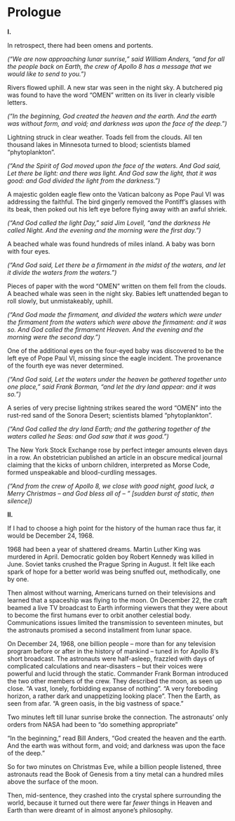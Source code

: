 Prologue
========

**I.**

In retrospect, there had been omens and portents.

_(“We are now approaching lunar sunrise,” said William Anders, “and for all the people back on Earth, the crew of Apollo 8 has a message that we would like to send to you.”)_

Rivers flowed uphill. A new star was seen in the night sky. A butchered pig was found to have the word “OMEN” written on its liver in clearly visible letters.

_(“In the beginning, God created the heaven and the earth. And the earth was without form, and void; and darkness was upon the face of the deep.”)_

Lightning struck in clear weather. Toads fell from the clouds. All ten thousand lakes in Minnesota turned to blood; scientists blamed “phytoplankton”.

_(“And the Spirit of God moved upon the face of the waters. And God said, Let there be light: and there was light. And God saw the light, that it was good: and God divided the light from the darkness.”)_

A majestic golden eagle flew onto the Vatican balcony as Pope Paul VI was addressing the faithful. The bird gingerly removed the Pontiff’s glasses with its beak, then poked out his left eye before flying away with an awful shriek.

_(“And God called the light Day,” said Jim Lovell, “and the darkness He called Night. And the evening and the morning were the first day.”)_

A beached whale was found hundreds of miles inland. A baby was born with four eyes.

_(“And God said, Let there be a firmament in the midst of the waters, and let it divide the waters from the waters.”)_

Pieces of paper with the word “OMEN” written on them fell from the clouds. A beached whale was seen in the night sky. Babies left unattended began to roll slowly, but unmistakeably, uphill.

_(“And God made the firmament, and divided the waters which were under the firmament from the waters which were above the firmament: and it was so. And God called the firmament Heaven. And the evening and the morning were the second day.”)_

One of the additional eyes on the four-eyed baby was discovered to be the left eye of Pope Paul VI, missing since the eagle incident. The provenance of the fourth eye was never determined.

_(“And God said, Let the waters under the heaven be gathered together unto one place,” said Frank Borman, “and let the dry land appear: and it was so.”)_

A series of very precise lightning strikes seared the word “OMEN” into the rust-red sand of the Sonora Desert; scientists blamed “phytoplankton”.

_(“And God called the dry land Earth; and the gathering together of the waters called he Seas: and God saw that it was good.”)_

The New York Stock Exchange rose by perfect integer amounts eleven days in a row. An obstetrician published an article in an obscure medical journal claiming that the kicks of unborn children, interpreted as Morse Code, formed unspeakable and blood-curdling messages.

_(“And from the crew of Apollo 8, we close with good night, good luck, a Merry Christmas – and God bless all of – ” \[sudden burst of static, then silence\])_

**II.**

If I had to choose a high point for the history of the human race thus far, it would be December 24, 1968.

1968 had been a year of shattered dreams. Martin Luther King was murdered in April. Democratic golden boy Robert Kennedy was killed in June. Soviet tanks crushed the Prague Spring in August. It felt like each spark of hope for a better world was being snuffed out, methodically, one by one.

Then almost without warning, Americans turned on their televisions and learned that a spaceship was flying to the moon. On December 22, the craft beamed a live TV broadcast to Earth informing viewers that they were about to become the first humans ever to orbit another celestial body. Communications issues limited the transmission to seventeen minutes, but the astronauts promised a second installment from lunar space.

On December 24, 1968, one billion people – more than for any television program before or after in the history of mankind – tuned in for Apollo 8’s short broadcast. The astronauts were half-asleep, frazzled with days of complicated calculations and near-disasters – but their voices were powerful and lucid through the static. Commander Frank Borman introduced the two other members of the crew. They described the moon, as seen up close. “A vast, lonely, forbidding expanse of nothing”. “A very foreboding horizon, a rather dark and unappetizing looking place”. Then the Earth, as seen from afar. “A green oasis, in the big vastness of space.”

Two minutes left till lunar sunrise broke the connection. The astronauts’ only orders from NASA had been to “do something appropriate”

“In the beginning,” read Bill Anders, “God created the heaven and the earth. And the earth was without form, and void; and darkness was upon the face of the deep.”

So for two minutes on Christmas Eve, while a billion people listened, three astronauts read the Book of Genesis from a tiny metal can a hundred miles above the surface of the moon.

Then, mid-sentence, they crashed into the crystal sphere surrounding the world, because it turned out there were far _fewer_ things in Heaven and Earth than were dreamt of in almost anyone’s philosophy.